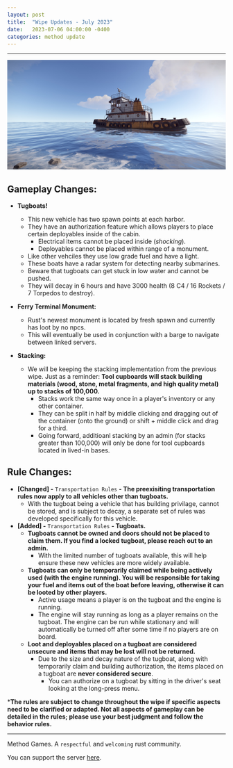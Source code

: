 ```yaml
---
layout: post
title:  "Wipe Updates - July 2023"
date:   2023-07-06 04:00:00 -0400
categories: method update
---
```


<hr color="#22ffcd">

<p align="center">
  <img src="/assets/media_posts/2023-07-07-july-wipe-updates/tugboat.png"/>
</p>

## **Gameplay Changes:**

- **Tugboats!**
    - This new vehicle has two spawn points at each harbor.
    - They have an authorization feature which allows players to place certain deployables inside of the cabin.
        - Electrical items cannot be placed inside (*shocking*).
        - Deployables cannot be placed within range of a monument.
    - Like other vehciles they use low grade fuel and have a light.
    - These boats have a radar system for detecting nearby submarines.
    - Beware that tugboats can get stuck in low water and cannot be pushed.
    - They will decay in 6 hours and have 3000 health (8 C4 / 16 Rockets / 7 Torpedos to destroy).

- **Ferry Terminal Monument:**
    - Rust's newest monument is located by fresh spawn and currently has loot by no npcs.
    - This will eventually be used in conjunction with a barge to navigate between linked servers. 

- **Stacking:**
    - We will be keeping the stacking implementation from the previous wipe. Just as a reminder: **Tool cupboards will stack building materials (wood, stone, metal fragments, and high quality metal) up to stacks of 100,000.**
        - Stacks work the same way once in a player's inventory or any other container.
        - They can be split in half by middle clicking and dragging out of the container (onto the ground) or shift + middle click and drag for a third.
        - Going forward, additioanl stacking by an admin (for stacks greater than 100,000) will only be done for tool cupboards located in lived-in bases.

## **Rule Changes:**

- **[Changed] -** ``Transportation Rules`` **- The preexisiting transportation rules now apply to all vehicles other than tugboats.** 
    - With the tugboat being a vehicle that has building privilage, cannot be stored, and is subject to decay, a separate set of rules was developed specifically for this vehicle.
- **[Added] -** ``Transportation Rules`` **- Tugboats.** 
    - **Tugboats cannot be owned and doors should not be placed to claim them. If you find a locked tugboat, please reach out to an admin.**
        - With the limited number of tugboats available, this will help ensure these new vehicles are more widely available.
    - **Tugboats can only be temporarily claimed while being actively used (with the engine running). You will be responsible for taking your fuel and items out of the boat before leaving, otherwise it can be looted by other players.**
        - Active usage means a player is on the tugboat and the engine is running.
        - The engine will stay running as long as a player remains on the tugboat. The engine can be run while stationary and will automatically be turned off after some time if no players are on board.
    - **Loot and deployables placed on a tugboat are considered unsecure and items that may be lost will not be returned.**
        - Due to the size and decay nature of the tugboat, along with temporarily claim and building authorization, the items placed on a tugboat are **never considered secure**.
            - You can authorize on a tugboat by sitting in the driver's seat looking at the long-press menu.


***The rules are subject to change throughout the wipe if specific aspects need to be clarified or adapted. Not all aspects of gameplay can be detailed in the rules; please use your best judgment and follow the behavior rules.**

<hr color="#22ffcd">

Method Games. A `respectful` and `welcoming` rust community.

You can support the server [here](https://paypal.me/bluejayonmeth).
